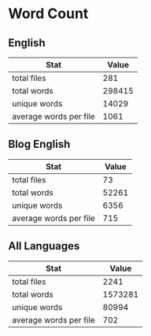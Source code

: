 # Word Count

## English

Stat | Value
---- | -----
total files | 281
total words | 298415
unique words | 14029
average words per file | 1061

## Blog English

Stat | Value
---- | -----
total files | 73
total words | 52261
unique words | 6356
average words per file | 715

## All Languages

Stat | Value
---- | -----
total files | 2241
total words | 1573281
unique words | 80994
average words per file | 702
